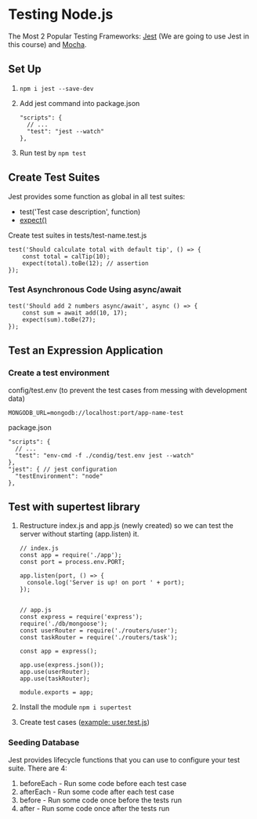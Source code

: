 # Testing Node.js

The Most 2 Popular Testing Frameworks: [Jest](jestjs.io) (We are going to use Jest in this course) and [Mocha](mochajs.org).

## Set Up

1. `npm i jest --save-dev`

2. Add jest command into package.json

       "scripts": {
         // ...
         "test": "jest --watch"
       },

3. Run test by `npm test`

## Create Test Suites

Jest provides some function as global in all test suites:

* test('Test case description', function)
* [expect()](https://jestjs.io/docs/en/expect)

Create test suites in tests/test-name.test.js

    test('Should calculate total with default tip', () => {
        const total = calTip(10);
        expect(total).toBe(12); // assertion
    });

### Test Asynchronous Code Using async/await

    test('Should add 2 numbers async/await', async () => {
        const sum = await add(10, 17);
        expect(sum).toBe(27);
    });

## Test an Expression Application

### Create a test environment

config/test.env (to prevent the test cases from messing with development data)

    MONGODB_URL=mongodb://localhost:port/app-name-test

package.json

    "scripts": {
      // ...
      "test": "env-cmd -f ./condig/test.env jest --watch"
    },
    "jest": { // jest configuration
      "testEnvironment": "node"
    },

## Test with supertest library

1. Restructure index.js and app.js (newly created) so we can test the server without starting (app.listen) it.

       // index.js
       const app = require('./app');
       const port = process.env.PORT;

       app.listen(port, () => {
         console.log('Server is up! on port ' + port);
       });


       // app.js
       const express = require('express');
       require('./db/mongoose');
       const userRouter = require('./routers/user');
       const taskRouter = require('./routers/task');

       const app = express();

       app.use(express.json()); 
       app.use(userRouter);
       app.use(taskRouter);

       module.exports = app;

2. Install the module `npm i supertest`
3. Create test cases ([example: user.test.js](../task-manager/tests/user.test.js))

### Seeding Database

Jest provides lifecycle functions that you can use to configure your test suite. There are 4:

1. beforeEach - Run some code before each test case
2. afterEach - Run some code after each test case
3. before - Run some code once before the tests run
4. after - Run some code once after the tests run
